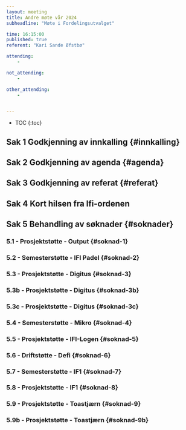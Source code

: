 ```yaml
---
layout: meeting
title: Andre møte vår 2024
subheadline: "Møte i Fordelingsutvalget"

time: 16:15:00
published: true
referent: "Kari Sande Øfstbø"

attending:
    - 

not_attending:
    -

other_attending:
    -


---
```


* TOC
{:toc}


## Sak 1 Godkjenning av innkalling {#innkalling}
## Sak 2 Godkjenning av agenda {#agenda}
## Sak 3 Godkjenning av referat {#referat}
## Sak 4 Kort hilsen fra Ifi-ordenen
## Sak 5 Behandling av søknader {#soknader}
### 5.1 - Prosjektstøtte - Output  {#soknad-1}
### 5.2 -  Semesterstøtte - IFI Padel {#soknad-2}
### 5.3 -  Prosjektstøtte - Digitus {#soknad-3}
### 5.3b -  Prosjektstøtte - Digitus {#soknad-3b}
### 5.3c -  Prosjektstøtte - Digitus {#soknad-3c}
### 5.4 -  Semesterstøtte - Mikro {#soknad-4}
### 5.5 -  Prosjektstøtte - IFI-Logen {#soknad-5}
### 5.6 -  Driftstøtte - Defi {#soknad-6}
### 5.7 -  Semesterstøtte - IF1 {#soknad-7}
### 5.8 -  Prosjektstøtte - IF1 {#soknad-8}
### 5.9 -  Prosjektstøtte - Toastjærn {#soknad-9}
### 5.9b - Prosjektstøtte - Toastjærn {#soknad-9b}


